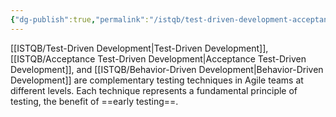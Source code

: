 ```yaml
---
{"dg-publish":true,"permalink":"/istqb/test-driven-development-acceptance-test-driven-development-and-behavior-driven-development/","tags":["agile","agile-tester","early-testing","BDD","testing-technique","TDD","Acceptance-TDD"]}
---
```


[[ISTQB/Test-Driven Development\|Test-Driven Development]], [[ISTQB/Acceptance Test-Driven Development\|Acceptance Test-Driven Development]], and [[ISTQB/Behavior-Driven Development\|Behavior-Driven Development]] are complementary testing techniques in Agile teams at different levels.
Each technique represents a fundamental principle of testing, the benefit of ==early testing==.
